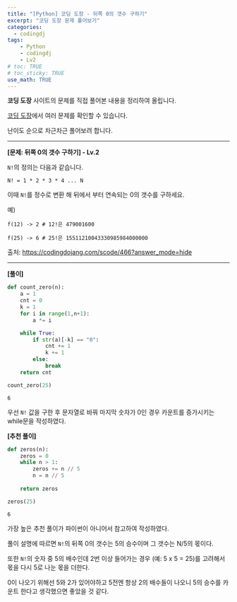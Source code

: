 ```yaml
---
title: "[Python] 코딩 도장 - 뒤쪽 0의 갯수 구하기"
excerpt: "코딩 도장 문제 풀어보기"
categories: 
  - codingdj
tags: 
    - Python
    - codingdj
    - Lv2
# toc: TRUE
# toc_sticky: TRUE
use_math: TRUE
---
```


**코딩 도장** 사이트의 문제를 직접 풀어본 내용을 정리하여 올립니다.

[코딩 도장](https://codingdojang.com/)에서 여러 문제를 확인할 수 있습니다.

난이도 순으로 차근차근 풀어보려 합니다.

---

**[문제: 뒤쪽 0의 갯수 구하기] - Lv.2**

`N!`의 정의는 다음과 같습니다.

```
N! = 1 * 2 * 3 * 4 ... N
```

이때 `N!`를 정수로 변환 해 뒤에서 부터 연속되는 0의 갯수를 구하세요.

예) 

```
f(12) -> 2 # 12!은 479001600 

f(25) -> 6 # 25!은 15511210043330985984000000
```

출처: <https://codingdojang.com/scode/466?answer_mode=hide>

---

**[풀이]**


```python
def count_zero(n):
    a = 1
    cnt = 0
    k = 1
    for i in range(1,n+1):
        a *= i

    while True:
        if str(a)[-k] == "0":
            cnt += 1
            k += 1
        else:
            break
    return cnt

count_zero(25)
```




    6



우선 `N!` 값을 구한 후 문자열로 바꿔 마지막 숫자가 0인 경우 카운트를 증가시키는 while문을 작성하였다.

**[추천 풀이]**


```python
def zeros(n):
    zeros = 0
    while n > 1:
        zeros += n // 5
        n = n // 5
    
    return zeros

zeros(25)
```




    6



가장 높은 추천 풀이가 파이썬이 아니어서 참고하여 작성하였다.

풀이 설명에 따르면 `N!`의 뒤쪽 0의 갯수는 5의 승수이며 그 갯수는 N/5의 몫이다.

또한 `N!`의 숫자 중 5의 배수인데 2번 이상 들어가는 경우 (예: 5 x 5 = 25)를 고려해서 몫을 다시 5로 나눈 몫을 더한다.

0이 나오기 위해선 5와 2가 있어야하고 5전엔 항상 2의 배수들이 나오니 5의 승수를 카운트 한다고 생각했으면 좋았을 것 같다.

